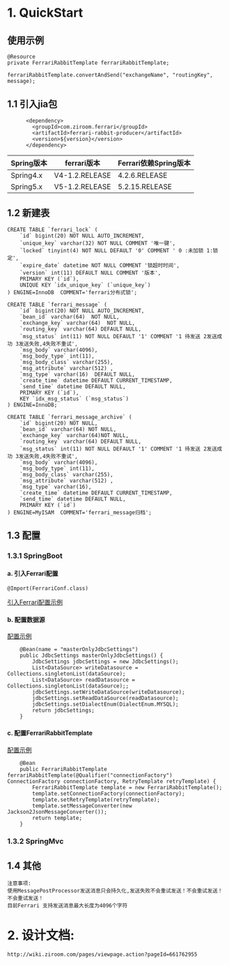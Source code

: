 # 1. QuickStart

## 使用示例

    @Resource
    private FerrariRabbitTemplate ferrariRabbitTemplate;
    
    ferrariRabbitTemplate.convertAndSend("exchangeName", "routingKey", message);

## 1.1 引入jia包

          <dependency>
            <groupId>com.ziroom.ferrari</groupId>
            <artifactId>ferrari-rabbit-producer</artifactId>
            <version>${version}</version>
          </dependency>

|Spring版本|ferrari版本|Ferrari依赖Spring版本|
|----|----|----|
|Spring4.x|V4-1.2.RELEASE|4.2.6.RELEASE|
|Spring5.x|V5-1.2.RELEASE|5.2.15.RELEASE|

## 1.2 新建表
    
    CREATE TABLE `ferrari_lock` (
        `id` bigint(20) NOT NULL AUTO_INCREMENT,
        `unique_key` varchar(32) NOT NULL COMMENT '唯一键',
        `locked` tinyint(4) NOT NULL DEFAULT '0' COMMENT ' 0 :未加锁 1:锁定',
        `expire_date` datetime NOT NULL COMMENT '锁超时时间',
        `version` int(11) DEFAULT NULL COMMENT '版本',
        PRIMARY KEY (`id`),
        UNIQUE KEY `idx_unique_key` (`unique_key`)
    ) ENGINE=InnoDB  COMMENT='ferrari分布式锁';    

    CREATE TABLE `ferrari_message` (
        `id` bigint(20) NOT NULL AUTO_INCREMENT,
        `bean_id` varchar(64)  NOT NULL,
        `exchange_key` varchar(64)  NOT NULL,
        `routing_key` varchar(64) DEFAULT NULL,
        `msg_status` int(11) NOT NULL DEFAULT '1' COMMENT '1 待发送 2发送成功 3发送失败,4失败不重试',
        `msg_body` varchar(4096),
        `msg_body_type` int(11),
        `msg_body_class` varchar(255),
        `msg_attribute` varchar(512) ,
        `msg_type` varchar(16)  DEFAULT NULL,
        `create_time` datetime DEFAULT CURRENT_TIMESTAMP,
        `send_time` datetime DEFAULT NULL,
        PRIMARY KEY (`id`),
        KEY `idx_msg_status` (`msg_status`)
    ) ENGINE=InnoDB;
    
    CREATE TABLE `ferrari_message_archive` (
        `id` bigint(20) NOT NULL,
        `bean_id` varchar(64) NOT NULL,
        `exchange_key` varchar(64)NOT NULL,
        `routing_key` varchar(64) DEFAULT NULL,
        `msg_status` int(11) NOT NULL DEFAULT '1' COMMENT '1 待发送 2发送成功 3发送失败,4失败不重试',
        `msg_body` varchar(4096),
        `msg_body_type` int(11),
        `msg_body_class` varchar(255),
        `msg_attribute` varchar(512) ,
        `msg_type` varchar(16),
        `create_time` datetime DEFAULT CURRENT_TIMESTAMP,
        `send_time` datetime DEFAULT NULL,
        PRIMARY KEY (`id`)
    ) ENGINE=MyISAM  COMMENT='ferrari_message归档';

## 1.3 配置

### 1.3.1 SpringBoot

#### a. 引入Ferrari配置

    @Import(FerrariConf.class)
[引入Ferrari配置示例](https://gitlab.ziroom.com/rent-back/Ferrari/blob/master-4.0/ferrari-test/src/main/java/com/ziroom/ferrari/test/FerrariTestServer.java)

#### b. 配置数据源

[配置示例](https://gitlab.ziroom.com/rent-back/Ferrari/blob/master-4.0/ferrari-test/src/main/java/com/ziroom/ferrari/test/conf/TestConfig.java)

        @Bean(name = "masterOnlyJdbcSettings")
        public JdbcSettings masterOnlyJdbcSettings() {
            JdbcSettings jdbcSettings = new JdbcSettings();
            List<DataSource> writeDatasource = Collections.singletonList(dataSource);
            List<DataSource> readDatasource = Collections.singletonList(dataSource);;
            jdbcSettings.setWriteDataSource(writeDatasource);
            jdbcSettings.setReadDataSource(readDatasource);
            jdbcSettings.setDialectEnum(DialectEnum.MYSQL);
            return jdbcSettings;
        }

#### c. 配置FerrariRabbitTemplate

[配置示例](https://gitlab.ziroom.com/rent-back/Ferrari/blob/master-4.0/ferrari-test/src/main/java/com/ziroom/ferrari/test/conf/TestConfig.java)

        @Bean
        public FerrariRabbitTemplate ferrariRabbitTemplate(@Qualifier("connectionFactory") ConnectionFactory connectionFactory, RetryTemplate retryTemplate) {
            FerrariRabbitTemplate template = new FerrariRabbitTemplate();
            template.setConnectionFactory(connectionFactory);
            template.setRetryTemplate(retryTemplate);
            template.setMessageConverter(new Jackson2JsonMessageConverter());
            return template;
        }

### 1.3.2 SpringMvc
## 1.4 其他
    注意事项:
    使用MessagePostProcessor发送消息只会持久化,发送失败不会重试发送！不会重试发送！不会重试发送！
    目前Ferrari 支持发送消息最大长度为4096个字符
# 2. 设计文档:

    http://wiki.ziroom.com/pages/viewpage.action?pageId=661762955